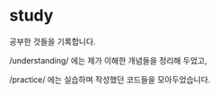 # study

공부한 것들을 기록합니다.

/understanding/ 에는 제가 이해한 개념들을 정리해 두었고,

/practice/ 에는 실습하며 작성했던 코드들을 모아두었습니다.
